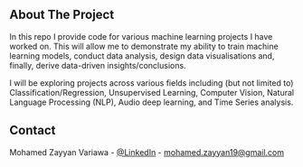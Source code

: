<!--
*** Thanks for checking out the Best-README-Template. If you have a suggestion
*** that would make this better, please fork the repo and create a pull request
*** or simply open an issue with the tag "enhancement".
*** Thanks again! Now go create something AMAZING! :D
-->



<!-- PROJECT SHIELDS -->
<!--
*** I'm using markdown "reference style" links for readability.
*** Reference links are enclosed in brackets [ ] instead of parentheses ( ).
*** See the bottom of this document for the declaration of the reference variables
*** for contributors-url, forks-url, etc. This is an optional, concise syntax you may use.
*** https://www.markdownguide.org/basic-syntax/#reference-style-links
-->


<!-- ABOUT THE PROJECT -->
## About The Project
In this repo I provide code for various machine learning projects I have worked on. This will allow me to demonstrate my ability to train machine learning models, conduct data analysis, design data visualisations and, finally, derive data-driven insights/conclusions. 

I will be exploring projects across various fields including (but not limited to) Classification/Regression, Unsupervised Learning, Computer Vision, Natural Language Processing (NLP), Audio deep learning, and Time Series analysis.



<!-- CONTACT -->
## Contact
Mohamed Zayyan Variawa - [@LinkedIn](www.linkedin.com/in/mohamedzayyanvariawa) - mohamed.zayyan19@gmail.com



<!-- MARKDOWN LINKS & IMAGES -->
<!-- https://www.markdownguide.org/basic-syntax/#reference-style-links -->
[contributors-shield]: https://img.shields.io/github/contributors/mohamedzayyan/galaxyclassification.svg?style=for-the-badge
[contributors-url]: https://github.com/mohamedzayyan/galaxyclassification/graphs/contributors
[forks-shield]: https://img.shields.io/github/forks/mohamedzayyan/galaxyclassification.svg?style=for-the-badge
[forks-url]: https://github.com/mohamedzayyan/galaxyclassification/network/members
[stars-shield]: https://img.shields.io/github/stars/othneildrew/Best-README-Template.svg?style=for-the-badge
[stars-url]: https://github.com/othneildrew/Best-README-Template/stargazers
[issues-shield]: https://img.shields.io/github/issues/othneildrew/Best-README-Template.svg?style=for-the-badge
[issues-url]: https://github.com/othneildrew/Best-README-Template/issues
[license-shield]: https://img.shields.io/github/license/othneildrew/Best-README-Template.svg?style=for-the-badge
[license-url]: https://github.com/othneildrew/Best-README-Template/blob/master/LICENSE.txt
[linkedin-shield]: https://img.shields.io/badge/-LinkedIn-black.svg?style=for-the-badge&logo=linkedin&colorB=555
[linkedin-url]: https://linkedin.com/in/othneildrew
[product-screenshot]: images/screenshot.png
